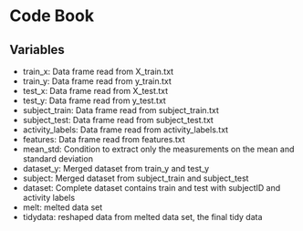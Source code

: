 # Code Book
## Variables
  * train_x: Data frame read from X_train.txt
  * train_y: Data frame read from y_train.txt
  * test_x: Data frame read from X_test.txt
  * test_y: Data frame read from y_test.txt
  * subject_train: Data frame read from subject_train.txt
  * subject_test: Data frame read from subject_test.txt
  * activity_labels: Data frame read from activity_labels.txt
  * features: Data frame read from features.txt
  * mean_std: Condition to extract only the measurements on the mean and standard deviation
  * dataset_y: Merged dataset from train_y and test_y
  * subject: Merged dataset from subject_train and subject_test
  * dataset: Complete dataset contains train and test with subjectID and activity labels
  * melt: melted data set
  * tidydata: reshaped data from melted data set, the final tidy data
